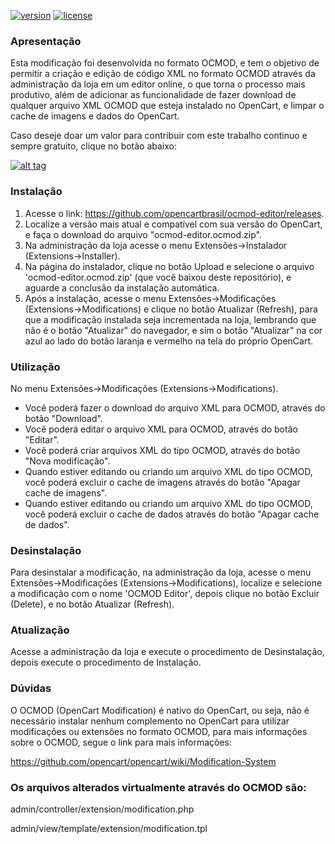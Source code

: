 [![version][versao-badge]][CHANGELOG] [![license][licenca-badge]][LICENSE]

### Apresentação

Esta modificação foi desenvolvida no formato OCMOD, e tem o objetivo de permitir a criação e edição de código XML no formato OCMOD através da administração da loja em um editor online, o que torna o processo mais produtivo, além de adicionar as funcionalidade de fazer download de qualquer arquivo XML OCMOD que esteja instalado no OpenCart, e limpar o cache de imagens e dados do OpenCart.

Caso deseje doar um valor para contribuir com este trabalho continuo e sempre gratuito, clique no botão abaixo:

[![alt tag](https://www.paypalobjects.com/pt_BR/BR/i/btn/btn_donateCC_LG.gif)](https://www.paypal.com/cgi-bin/webscr?cmd=_s-xclick&hosted_button_id=7G9TR9PXS6G5J)

### Instalação

 1. Acesse o link: https://github.com/opencartbrasil/ocmod-editor/releases.
 2. Localize a versão mais atual e compatível com sua versão do OpenCart, e faça o download do arquivo "ocmod-editor.ocmod.zip".
 3. Na administração da loja acesse o menu Extensões→Instalador (Extensions→Installer).
 4. Na página do instalador, clique no botão Upload e selecione o arquivo 'ocmod-editor.ocmod.zip' (que você baixou deste repositório), e aguarde a conclusão da instalação automática.
 5. Após a instalação, acesse o menu Extensões→Modificações (Extensions→Modifications) e clique no botão Atualizar (Refresh), para que a modificação instalada seja incrementada na loja, lembrando que não é o botão "Atualizar" do navegador, e sim o botão "Atualizar" na cor azul ao lado do botão laranja e vermelho na tela do próprio OpenCart.

### Utilização

No menu Extensões→Modificações (Extensions->Modifications).

- Você poderá fazer o download do arquivo XML para OCMOD, através do botão "Download".
- Você poderá editar o arquivo XML para OCMOD, através do botão "Editar".
- Você poderá criar arquivos XML do tipo OCMOD, através do botão "Nova modificação".
- Quando estiver editando ou criando um arquivo XML do tipo OCMOD, você poderá excluir o cache de imagens através do botão "Apagar cache de imagens".
- Quando estiver editando ou criando um arquivo XML do tipo OCMOD, você poderá excluir o cache de dados através do botão "Apagar cache de dados".

### Desinstalação

Para desinstalar a modificação, na administração da loja, acesse o menu Extensões→Modificações (Extensions→Modifications),  localize e selecione a modificação com o nome 'OCMOD Editor', depois clique no botão Excluir (Delete), e no botão Atualizar (Refresh).

### Atualização

Acesse a administração da loja e execute o procedimento de Desinstalação, depois execute o procedimento de Instalação.

### Dúvidas

O OCMOD (OpenCart Modification) é nativo do OpenCart, ou seja, não é necessário instalar nenhum complemento no OpenCart para utilizar modificações ou extensões no formato OCMOD, para mais informações sobre o OCMOD, segue o link para mais informações:

https://github.com/opencart/opencart/wiki/Modification-System

### Os arquivos alterados virtualmente através do OCMOD são:

admin/controller/extension/modification.php

admin/view/template/extension/modification.tpl

[versao-badge]: https://img.shields.io/badge/versão-2.0.0-blue.svg
[CHANGELOG]: ./CHANGELOG.md
[licenca-badge]: https://img.shields.io/badge/licença-GPLv3-blue.svg
[LICENSE]: ./LICENSE
